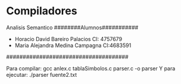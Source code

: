 # Compiladores
Analisis Semantico
########Alumnos###########
- Horacio David Bareiro Palacios CI: 4757679
- Maria Alejandra Medina Campagna CI:4683591

#####################################

Para compilar:
gcc anlex.c tablaSimbolos.c parser.c -o parser
Y para ejecutar:
./parser fuente2.txt
